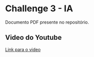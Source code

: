 # Challenge 3 - IA
Documento PDF presente no repositório.

## Video do Youtube
[Link para o video](https://youtu.be/S-nADEXciVQ)
